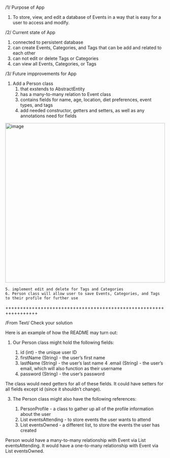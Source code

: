 /1/ Purpose of App

  1. To store, view, and edit a database of Events in a way that is easy for a user to access and modify.

/2/ Current state of App

  1. connected to persistent database
  2. can create Events, Categories, and Tags that can be add and related to each other
  3. can not edit or delete Tags or Categories
  4. can view all Events, Categories, or Tags


/3/ Future impprovements for App

1. Add a Person class 
    1. that exstends to AbstractEntity
    2. has a many-to-many relation to Event class
    3. contains fields for name, age, location, diet preferences, event types, and tags
    4. add needed constructor, getters and setters, as well as any annotations need for fields
  <img width="503" alt="image" src="https://github.com/chrimcha/CodingEventsJava/assets/147195321/eb242336-492d-47c6-a836-fe7f48bc20f0">
  
    5. implement edit and delete for Tags and Categories
    6. Person class will allow user to save Events, Categories, and Tags to their profile for further use

+++++++++++++++++++++++++++++++++++++++++++++++++++++++++++++++++

/From Text/ Check your solution

Here is an example of how the README may turn out:

1. Our Person class might hold the following fields:
   
    1. id (int) - the unique user ID
    2. firstName (String) - the user’s first name
    3. lastName (String) - the user’s last name
    4 .email (String) - the user’s email, which will also function as their username
    5. password (String) - the user’s password
       
  The class would need getters for all of these fields.
  It could have setters for all fields except id (since it shouldn’t change).

3. The Person class might also have the following references:
   
    1. PersonProfile - a class to gather up all of the profile information about the user
    2. List<Events> eventsAttending - to store events the user wants to attend
    3. List<Events> eventsOwned - a different list, to store the events the user has created
       
  Person would have a many-to-many relationship with Event via List<Events> eventsAttending.
  It would have a one-to-many relationship with Event via List<Events> eventsOwned.
